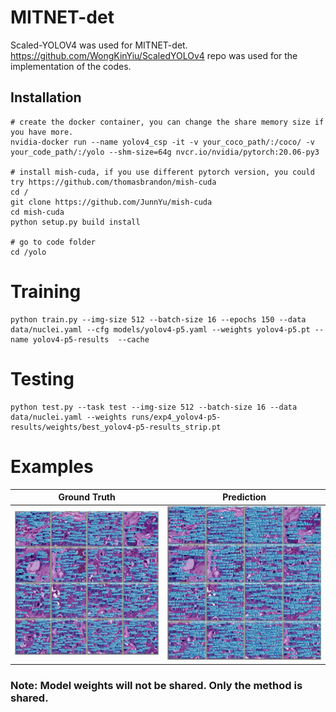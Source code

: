 # MITNET-det
Scaled-YOLOV4 was used for MITNET-det. https://github.com/WongKinYiu/ScaledYOLOv4 repo was used for the implementation of the codes.

## Installation


```
# create the docker container, you can change the share memory size if you have more.
nvidia-docker run --name yolov4_csp -it -v your_coco_path/:/coco/ -v your_code_path/:/yolo --shm-size=64g nvcr.io/nvidia/pytorch:20.06-py3

# install mish-cuda, if you use different pytorch version, you could try https://github.com/thomasbrandon/mish-cuda
cd /
git clone https://github.com/JunnYu/mish-cuda
cd mish-cuda
python setup.py build install

# go to code folder
cd /yolo
```
# Training
```
python train.py --img-size 512 --batch-size 16 --epochs 150 --data data/nuclei.yaml --cfg models/yolov4-p5.yaml --weights yolov4-p5.pt --name yolov4-p5-results  --cache
```

# Testing
```
python test.py --task test --img-size 512 --batch-size 16 --data data/nuclei.yaml --weights runs/exp4_yolov4-p5-results/weights/best_yolov4-p5-results_strip.pt
```

# Examples

Ground Truth             |  Prediction
:-------------------------:|:-------------------------:
![](examples/test_batch0_gt.jpg)  |  ![](examples/test_batch0_pred.jpg)

### Note: Model weights will not be shared. Only the method is shared.
